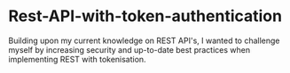 # Rest-API-with-token-authentication
Building upon my current knowledge on REST API's, I wanted to challenge myself by increasing security and up-to-date best practices when implementing REST with tokenisation.
